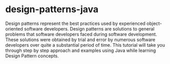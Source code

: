 # design-patterns-java
Design patterns represent the best practices used by experienced object-oriented software developers. Design patterns are solutions to general problems that software developers faced during software development. These solutions were obtained by trial and error by numerous software developers over quite a substantial period of time.  This tutorial will take you through step by step approach and examples using Java while learning Design Pattern concepts.
